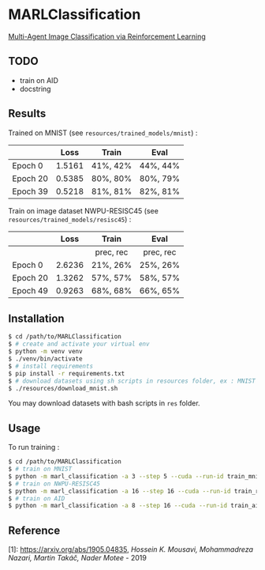 # MARLClassification

[Multi-Agent Image Classification via Reinforcement Learning](https://arxiv.org/abs/1905.04835)

## TODO
- train on AID
- docstring

## Results

Trained on MNIST (see `resources/trained_models/mnist`) :

|          | Loss            |  Train   |   Eval    |
|----------|-----------------|:--------:|:---------:|
| Epoch 0 | 1.5161 | 41%, 42% | 44%, 44% |
| Epoch 20 | 0.5385 | 80%, 80% | 80%, 79% |
| Epoch 39 | 0.5218 | 81%, 81% | 82%, 81% |

Train on image dataset NWPU-RESISC45 (see `resources/trained_models/resisc45`) :

|          | Loss |   Train   |   Eval    |
|----------| --- |:---------:|:---------:|
|          | | prec, rec | prec, rec |
| Epoch 0  | 2.6236 | 21%, 26%  | 25%, 26%  |
| Epoch 20 | 1.3262 | 57%, 57%  | 58%, 57%  |
| Epoch 49 | 0.9263 | 68%, 68%  | 66%, 65%  |

## Installation
```bash
$ cd /path/to/MARLClassification
$ # create and activate your virtual env
$ python -m venv venv
$ ./venv/bin/activate
$ # install requirements
$ pip install -r requirements.txt
$ # download datasets using sh scripts in resources folder, ex : MNIST
$ ./resources/download_mnist.sh
```

You may download datasets with bash scripts in `res` folder.
## Usage
To run training :
```bash
$ cd /path/to/MARLClassification
$ # train on MNIST
$ python -m marl_classification -a 3 --step 5 --cuda --run-id train_mnist train --action [[1,0],[-1,0],[0,1],[0,-1]] --img-size 28 --nb-class 10 -d 2 --f 6 --ft-extr mnist --nb 64 --na 64 --nm 16 --nd 8 --nlb 96 --nla 96 --batch-size 32 --lr 1e-3 --nb-epoch 40 -o ./out/mnist_actor_critic
$ # train on NWPU-RESISC45
$ python -m marl_classification -a 16 --step 16 --cuda --run-id train_resisc45 train --action [[1,0],[-1,0],[0,1],[0,-1]] --ft-extr resisc45 --batch-size 8 --nb-class 45 --img-size 256 -d 2 --nb 256 --na 256 --nd 16 --f 12 --nm 64 --nlb 384 --nla 384 --nb-epoch 50 --lr 1e-4 -o ./out/resisc45_actor_critic
$ # train on AID
$ python -m marl_classification -a 8 --step 16 --cuda --run-id train_aid train --action [[3,0],[-3,0],[0,3],[0,-3]] --ft-extr aid --batch-size 8 --nb-class 30 --img-size 600 -d 2 --nb 256 --na 256 --nd 16 --f 32 --nm 64 --nlb 320 --nla 320 --nb-epoch 50 --lr 1e-4 -o ./out/aid_actor_critic
```

## Reference

[1]: https://arxiv.org/abs/1905.04835, _Hossein K. Mousavi, Mohammadreza Nazari, Martin Takáč, Nader Motee_ - 2019
